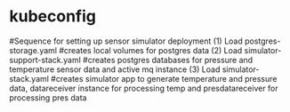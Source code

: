 # kubeconfig
#Sequence for setting up sensor simulator deployment
(1) Load postgres-storage.yaml   #creates local volumes for postgres data
(2) Load simulator-support-stack.yaml #creates postgres databases for pressure and temperature sensor data and active mq instance
(3) Load simulator-stack.yaml #creates simulator app to generate temperature and pressure data, datareceiver instance for processing temp and presdatareceiver for processing pres data
